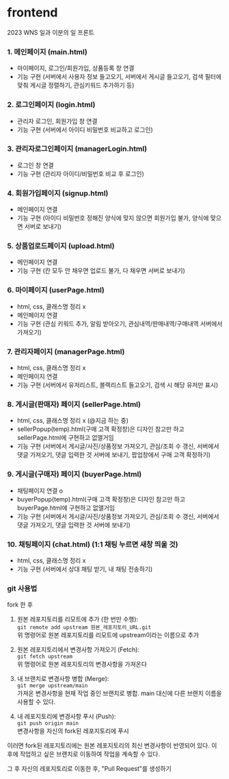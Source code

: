 # frontend
2023 WNS 일과 이분의 일 프론트
  
### 1. 메인페이지 (main.html)
- 마이페이지, 로그인/회원가입, 상품등록 창 연결
- 기능 구현 (서버에서 사용자 정보 들고오기, 서버에서 게시글 들고오기, 검색 필터에 맞춰 게시글 정렬하기, 관심키워드 추가하기 등)

### 2. 로그인페이지 (login.html)
- 관리자 로그인, 회원가입 창 연결
- 기능 구현 (서버에서 아이디 비밀번호 비교하고 로그인)

### 3. 관리자로그인페이지 (managerLogin.html)
- 로그인 창 연결
- 기능 구현 (관리자 아이디/비밀번호 비교 후 로그인)

### 4. 회원가입페이지 (signup.html)
- 메인페이지 연결
- 기능 구현 (아이디 비밀번호 정해진 양식에 맞지 않으면 회원가입 불가, 양식에 맞으면 서버로 보내기)
  
### 5. 상품업로드페이지 (upload.html)
- 메인페이지 연결
- 기능 구현 (칸 모두 안 채우면 업로드 불가, 다 채우면 서버로 보내기)
  
### 6. 마이페이지 (userPage.html)
- html, css, 클래스명 정리 x
- 메인페이지 연결
- 기능 구현 (관심 키워드 추가, 알림 받아오기, 관심내역/판매내역/구매내역 서버에서 가져오기)

### 7. 관리자페이지 (managerPage.html)
- html, css, 클래스명 정리 x
- 메인페이지 연결
- 기능 구현 (서버에서 유저리스트, 블랙리스트 들고오기, 검색 시 해당 유저만 표시)

### 8. 게시글(판매자) 페이지 (sellerPage.html)
- html, css, 클래스명 정리 x (@지금 하는 중)
- sellerPopup(temp).html(구매 고객 확정창)은 디자인 참고만 하고 sellerPage.html에 구현하고 없앨거임
- 기능 구현 (서버에서 게시글/사진/상품정보 가져오기, 관심/조회 수 갱신, 서버에서 댓글 가져오기, 댓글 입력한 것 서버에 보내기, 팝업창에서 구매 고객 확정하기)

### 9. 게시글(구매자) 페이지 (buyerPage.html)
- 채팅페이지 연결 o
- buyerPopup(temp).html(구매 고객 확정창)은 디자인 참고만 하고 buyerPage.html에 구현하고 없앨거임
- 기능 구현 (서버에서 게시글/사진/상품정보 가져오기, 관심/조회 수 갱신, 서버에서 댓글 가져오기, 댓글 입력한 것 서버에 보내기)

### 10. 채팅페이지 (chat.html) (1:1 채팅 누르면 새창 띄울 것)
- html, css, 클래스명 정리 x
- 기능 구현 (서버에서 상대 채팅 받기, 내 채팅 전송하기)
  
  
### git 사용법
fork 한 후
1. 원본 레포지토리를 리모트에 추가 (한 번만 수행):  
  ```git remote add upstream 원본_레포지토리_URL.git```  
위 명령어로 원본 레포지토리를 리모트에 upstream이라는 이름으로 추가  
  
2. 원본 레포지토리에서 변경사항 가져오기 (Fetch):  
  ```git fetch upstream```  
위 명령어로 원본 레포지토리의 변경사항을 가져온다  
  
3. 내 브랜치로 변경사항 병합 (Merge):  
  ```git merge upstream/main```  
가져온 변경사항을 현재 작업 중인 브랜치로 병합. main 대신에 다른 브랜치 이름을 사용할 수 있다.  
  
4. 내 레포지토리에 변경사항 푸시 (Push):  
  ```git push origin main```  
변경사항을 자신의 fork된 레포지토리에 푸시  
  
이러면 fork된 레포지토리에는 원본 레포지토리의 최신 변경사항이 반영되어 있다. 이 후에 작업하고 싶은 브랜치로 이동하여 작업을 계속할 수 있다.  
  
그 후 자신의 레포지토리로 이동한 후, "Pull Request"를 생성하기
